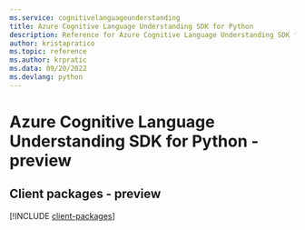 ```yaml
---
ms.service: cognitivelanguageunderstanding
title: Azure Cognitive Language Understanding SDK for Python
description: Reference for Azure Cognitive Language Understanding SDK for Python
author: kristapratico
ms.topic: reference
ms.author: krpratic
ms.data: 09/20/2022
ms.devlang: python
---
```

# Azure Cognitive Language Understanding SDK for Python - preview

## Client packages - preview
[!INCLUDE [client-packages](cognitive-language-understanding-client-index.md)]